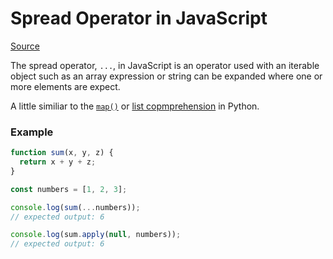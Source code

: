 # Spread Operator in JavaScript

[Source](https://developer.mozilla.org/en-US/docs/Web/JavaScript/Reference/Operators/Spread_syntax)

The spread operator, `...`, in JavaScript is an operator used with an iterable object such as an array expression or string can be expanded where one or more elements are expect.

A little similiar to the [`map()`](https://www.geeksforgeeks.org/python-map-function/) or [list copmprehension](https://realpython.com/list-comprehension-python/) in Python.

### Example

```javascript
function sum(x, y, z) {
  return x + y + z;
}

const numbers = [1, 2, 3];

console.log(sum(...numbers));
// expected output: 6

console.log(sum.apply(null, numbers));
// expected output: 6
```